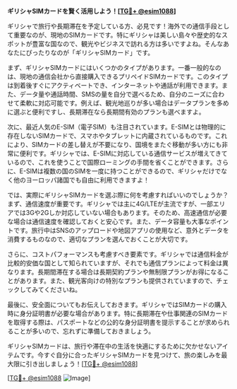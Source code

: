 **ギリシャSIMカードを賢く活用しよう！[[TG💪+ @esim1088](https://t.me/s/esim1088)]**

ギリシャで旅行や長期滞在を予定している方、必見です！海外での通信手段として重要なのが、現地のSIMカードです。特にギリシャは美しい島々や歴史的なスポットが豊富な国なので、観光やビジネスで訪れる方は多いですよね。そんなあなたにぴったりなのが「ギリシャSIMカード」です。

まず、ギリシャSIMカードにはいくつかのタイプがあります。一番一般的なのは、現地の通信会社から直接購入できるプリペイドSIMカードです。このタイプは到着後すぐにアクティベートでき、インターネットや通話が利用できます。また、データ量や通話時間、SMSの量を自分で選べるため、自分のニーズに合わせて柔軟に対応可能です。例えば、観光地巡りが多い場合はデータプランを多めに選ぶと便利ですし、長期滞在なら長期間有効のプランも選べますよ。

次に、最近人気のE-SIM（電子SIM）も注目されています。E-SIMとは物理的に存在しないSIMカードで、スマホやタブレットに内蔵されているものです。これにより、SIMカードの差し替えが不要になり、国境をまたぐ移動が多い方にも非常に便利です。ギリシャでは、E-SIMに対応している通信サービスが増えてきているので、これを使うことで国際ローミングの手間を省くことができます。さらに、E-SIMは複数の国のSIMを一度に持つことができるので、ギリシャだけでなく他のヨーロッパ諸国でも自由に利用できますよ！

では、実際にギリシャSIMカードを選ぶ際に何を考慮すればいいのでしょうか？まず、通信速度が重要です。ギリシャでは主に4G/LTEが主流ですが、一部エリアでは3Gや2Gしか対応していない場合もあります。そのため、高速通信が必要な場合は通信速度を確認しておくと安心です。また、データ容量も大事なポイントです。旅行中はSNSのアップロードや地図アプリの使用など、意外とデータを消費するものなので、適切なプランを選んでおくことが大切です。

さらに、コストパフォーマンスも考慮すべき要素です。ギリシャでは通信料金が比較的安価な国として知られていますが、それでも通信プランによって料金は異なります。長期間滞在する場合は長期契約プランや無制限プランがお得になることがあります。また、観光客向けの特別なプランも提供されていますので、チェックしてみてくださいね。

最後に、安全面についてもお伝えしておきます。ギリシャではSIMカードの購入時に身分証明書が必要な場合があります。特に長期滞在や仕事関連のSIMカードを取得する際は、パスポートなどの公的な身分証明書を提示することが求められることが多いので、忘れずに準備しておきましょう。

ギリシャSIMカードは、旅行や滞在中の生活を快適にするために欠かせないアイテムです。今すぐ自分に合ったギリシャSIMカードを見つけて、旅の楽しみを最大限に引き出しましょう！[[TG💪+ @esim1088](https://t.me/s/esim1088)]

[[TG💪+ @esim1088](https://t.me/s/esim1088) ![Image](https://i.postimg.cc/Y0z9fWf4/image.png)]
